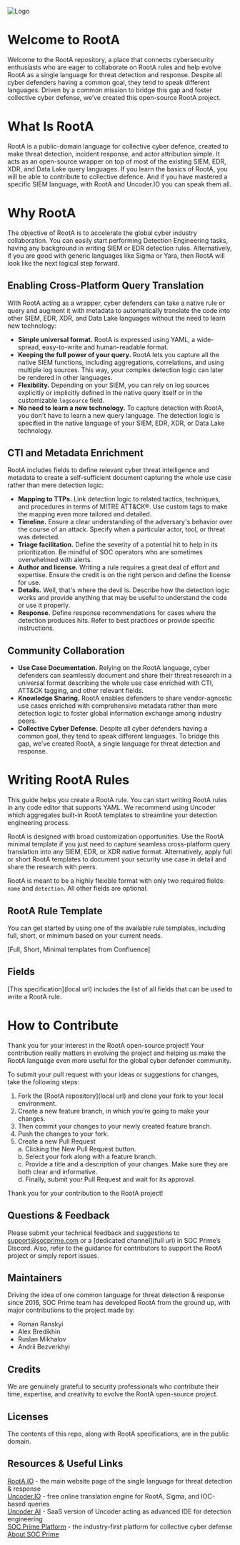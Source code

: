 ![Logo](.readme/logo.png)
# Welcome to RootA
Welcome to the RootA repository, a place that connects cybersecurity enthusiasts who are eager to collaborate on RootA rules and help evolve RootA as a single language for threat detection and response. Despite all cyber defenders having a common goal, they tend to speak different languages. Driven by a common mission to bridge this gap and foster collective cyber defense, we’ve created this open-source RootA project.

# What Is RootA
RootA is a public-domain language for collective cyber defence, created to make threat detection, incident response, and actor attribution simple. It acts as an open-source wrapper on top of most of the existing SIEM, EDR, XDR, and Data Lake query languages. If you learn the basics of RootA, you will be able to contribute to collective defence. And if you have mastered a specific SIEM language, with RootA and Uncoder.IO you can speak them all.

# Why RootA
The objective of RootA is to accelerate the global cyber industry collaboration. You can easily start performing Detection Engineering tasks, having any background in writing SIEM or EDR detection rules. Alternatively, if you are good with generic languages like Sigma or Yara, then RootA will look like the next logical step forward.

## Enabling Cross-Platform Query Translation
With RootA acting as a wrapper, cyber defenders can take a native rule or query and augment it with metadata to automatically translate the code into other SIEM, EDR, XDR, and Data Lake languages without the need to learn new technology:

- **Simple universal format.** RootA is expressed using YAML, a wide-spread, easy-to-write and human-readable format.
- **Keeping the full power of your query.** RootA lets you capture all the native SIEM functions, including aggregations, correlations, and using multiple log sources. This way, your complex detection logic can later be rendered in other languages.
- **Flexibility.** Depending on your SIEM, you can rely on log sources explicitly or implicitly defined in the native query itself or in the customizable `logsource` field.
- **No need to learn a new technology.** To capture detection with RootA, you don't have to learn a new query language. The detection logic is specified in the native language of your SIEM, EDR, XDR, or Data Lake technology.

## CTI and Metadata Enrichment
RootA includes fields to define relevant cyber threat intelligence and metadata to create a self-sufficient document capturing the whole use case rather than mere detection logic:

- **Mapping to TTPs.** Link detection logic to related tactics, techniques, and procedures in terms of MITRE ATT&CK®. Use custom tags to make the mapping even more tailored and detailed.
- **Timeline.** Ensure a clear understanding of the adversary's behavior over the course of an attack. Specify when a particular actor, tool, or threat was detected.
- **Triage facilitation.** Define the severity of a potential hit to help in its prioritization. Be mindful of SOC operators who are sometimes overwhelmed with alerts.
- **Author and license.** Writing a rule requires a great deal of effort and expertise. Ensure the credit is on the right person and define the license for use.
- **Details.** Well, that's where the devil is. Describe how the detection logic works and provide anything that may be useful to understand the code or use it properly.
- **Response.** Define response recommendations for cases where the detection produces hits. Refer to best practices or provide specific instructions.

## Community Collaboration
- **Use Case Documentation.** Relying on the RootA language, cyber defenders can seamlessly document and share their threat research in a universal format describing the whole use case enriched with CTI, ATT&CK tagging, and other relevant fields.
- **Knowledge Sharing.** RootA enables defenders to share vendor-agnostic use cases enriched with comprehensive metadata rather than mere detection logic to foster global information exchange among industry peers.
- **Collective Cyber Defense.** Despite all cyber defenders having a common goal, they tend to speak different languages. To bridge this gap, we’ve created RootA, a single language for threat detection and response. 

# Writing RootA Rules
This guide helps you create a RootA rule. You can start writing RootA rules in any code editor that supports YAML. We recommend using Uncoder which aggregates built-in RootA templates to streamline your detection engineering process. 

RootA is designed with broad customization opportunities. Use the RootA minimal template if you just need to capture seamless cross-platform query translation into any SIEM, EDR, or XDR native format. Alternatively, apply full or short RootA templates to document your security use case in detail and share the research with peers.

RootA is meant to be a highly flexible format with only two required fields: `name` and `detection`. All other fields are optional. 

## RootA Rule Template
You can get started by using one of the available rule templates, including full, short, or minimum based on your current needs. 

[Full, Short, Minimal templates from Confluence]

## Fields
[This specification](local url) includes the list of all fields that can be used to write a RootA rule.

# How to Contribute
Thank you for your interest in the RootA open-source project! Your contribution really matters in evolving the project and helping us make the RootA language even more useful for the global cyber defender community.

To submit your pull request with your ideas or suggestions for changes, take the following steps:

1. Fork the [RootA repository](local url) and clone your fork to your local environment.
2. Create a new feature branch, in which you’re going to make your changes.
3. Then commit your changes to your newly created feature branch.
4. Push the changes to your fork.
5. Create a new Pull Request  
    a. Clicking the New Pull Request button.  
    b. Select your fork along with a feature branch.  
    c. Provide a title and a description of your changes. Make sure they are both clear and informative.  
    d. Finally, submit your Pull Request and wait for its approval.  

Thank you for your contribution to the RootA project!

## Questions & Feedback
Please submit your technical feedback and suggestions to support@socprime.com or a [dedicated channel](full url) in SOC Prime’s Discord. Also, refer to the guidance for contributors to support the RootA project or simply report issues.

## Maintainers
Driving the idea of one common language for threat detection & response since 2016, SOC Prime team has developed RootA from the ground up, with major contributions to the project made by:

- Roman Ranskyi
- Alex Bredikhin
- Ruslan Mikhalov
- Andrii Bezverkhyi

## Credits
We are genuinely grateful to security professionals who contribute their time, expertise, and creativity to evolve the RootA open-source project.

## Licenses
The contents of this repo, along with RootA specifications, are in the public domain.

## Resources & Useful Links
[RootA.IO](https://roota.io/) - the main website page of the single language for threat detection & response  
[Uncoder.IO](https://uncoder.io/) - free online translation engine for RootA, Sigma, and IOC-based queries  
[Uncoder AI](https://tdm.socprime.com/uncoder-ai) - SaaS version of Uncoder acting as advanced IDE for detection engineering  
[SOC Prime Platform](https://tdm.socprime.com/login) - the industry-first platform for collective cyber defense  
[About SOC Prime](https://socprime.com/) 
